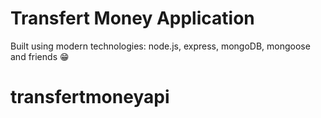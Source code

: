 # Transfert Money Application

Built using modern technologies: node.js, express, mongoDB, mongoose and friends 😁
# transfertmoneyapi
